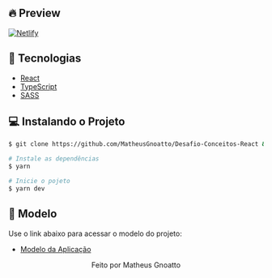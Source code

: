 ## 🔥 Preview

[![Netlify](https://www.netlify.com/img/deploy/button.svg)](https://todo-matheusgnoatto.netlify.app)

## 🧪 Tecnologias

- [React](https://reactjs.org)
- [TypeScript](https://www.typescriptlang.org/)
- [SASS](https://sass-lang.com/)

## 💻 Instalando o Projeto

```bash
$ git clone https://github.com/MatheusGnoatto/Desafio-Conceitos-React && cd ignite-template-reactjs-conceitos-do-react-main
```



```bash
# Instale as dependências
$ yarn

# Inicie o pojeto
$ yarn dev
```

## 🥇 Modelo

Use o link abaixo para acessar o modelo do projeto:

- [Modelo da Aplicação](https://github.com/rocketseat-education/ignite-template-reactjs-conceitos-do-react)


<p align="center">Feito por Matheus Gnoatto</p>
